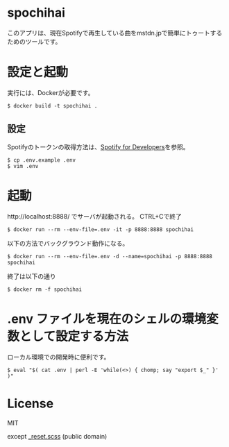 # spochihai

このアプリは、現在Spotifyで再生している曲をmstdn.jpで簡単にトゥートするためのツールです。

# 設定と起動

実行には、Dockerが必要です。

	$ docker build -t spochihai .

## 設定

Spotifyのトークンの取得方法は、[Spotify for Developers](https://developer.spotify.com/documentation/web-api/quick-start/)を参照。

	$ cp .env.example .env
	$ vim .env

# 起動

http://localhost:8888/ でサーバが起動される。 CTRL+Cで終了

	$ docker run --rm --env-file=.env -it -p 8888:8888 spochihai

以下の方法でバックグラウンド動作になる。

	$ docker run --rm --env-file=.env -d --name=spochihai -p 8888:8888 spochihai

終了は以下の通り

	$ docker rm -f spochihai

# .env ファイルを現在のシェルの環境変数として設定する方法

ローカル環境での開発時に便利です。

	$ eval "$( cat .env | perl -E 'while(<>) { chomp; say "export $_" }' )" 

# License

MIT

except [\_reset.scss](src/client/sass/_reset.scss) (public domain)

